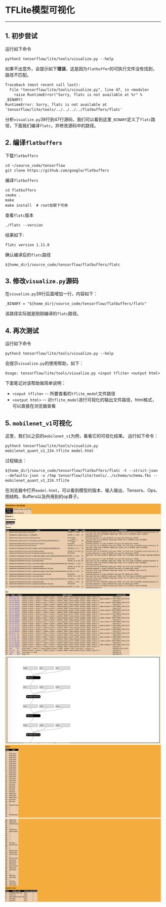 # TFLite模型可视化
---

## 1. 初步尝试
运行如下命令

	python3 tensorflow/lite/tools/visualize.py --help
	
如果不出意外，会提示如下**错误**，这是因为`flatbuffer`的可执行文件没有找到，路径不匹配。

	Traceback (most recent call last):
	  File "tensorflow/lite/tools/visualize.py", line 47, in <module>
	    raise RuntimeError("Sorry, flatc is not available at %r" % _BINARY)
	RuntimeError: Sorry, flatc is not available at 'tensorflow/lite/tools/../../../../flatbuffers/flatc'

分析`visualize.py`38行到47行源码，我们可以看到这里`_BINARY`定义了`flatc`路径，下面我们编译`flatc`，并修改源码中的路径。

## 2. 编译`flatbuffers`
下载`flatbuffers`

	cd ~/source_code/tensorflow
	git clone https://github.com/google/flatbuffers
	
编译`flatbuffers`

	cd flatbuffers
	cmake .
	make
	make install  # root权限下可用
	
查看`flatc`版本

	./flatc --version
	
结果如下:

	flatc version 1.11.0
	
确认编译后的`flatc`路径

	${home_dir}/source_code/tensorflow/flatbuffers/flatc
	
## 3. 修改`visualize.py`源码
在`visualize.py`39行后面增加一行，内容如下：

	_BINARY = "${home_dir}/source_code/tensorflow/flatbuffers/flatc"
	
该路径实际就是刚刚编译的`flatc`路径。

## 4. 再次测试
运行如下命令

	python3 tensorflow/lite/tools/visualize.py --help
	
会提示`visualize.py`的使用帮助，如下：

	Usage: tensorflow/lite/tools/visualize.py <input tflite> <output html>
	
下面笔记对该帮助做简单说明：

- `<input tflite>` -- 所要查看的`tflite_model`文件路径
- `<output html>` -- 对`tflite_model`进行可视化的输出文件路径，html格式，可以直接在浏览器查看

## 5. `mobilenet_v1`可视化
这里，我们以之前的`mobilenet_v1`为例，看看它的可视化结果。
运行如下命令：

	python3 tensorflow/lite/tools/visualize.py mobilenet_quant_v1_224.tflite model.html

过程输出：

	${home_dir}/source_code/tensorflow/flatbuffers/flatc -t --strict-json --defaults-json -o /tmp tensorflow/lite/tools/../schema/schema.fbs -- mobilenet_quant_v1_224.tflite

在浏览器中打开`model.html`，可以看到模型的版本、输入输出、Tensors、Ops、图结构、Buffers以及所用到的op算子。

![](./images/2020_01_09_visualize_01.png)
![](./images/2020_01_09_visualize_02.png)
![](./images/2020_01_09_visualize_03.png)
![](./images/2020_01_09_visualize_04.png)
![](./images/2020_01_09_visualize_05.png)